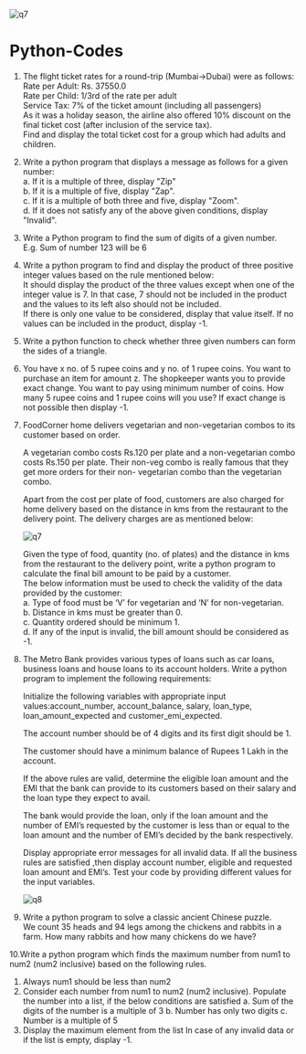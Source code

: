 ![q7](https://user-images.githubusercontent.com/64722906/115828133-e9060680-a42a-11eb-9f74-26780324b7cf.png)
# Python-Codes

1. The flight ticket rates for a round-trip (Mumbai->Dubai) were as follows: <br>
   Rate per Adult: Rs. 37550.0 <br>
   Rate per Child: 1/3rd of the rate per adult <br>
   Service Tax: 7% of the ticket amount (including all passengers) <br>
   As it was a holiday season, the airline also offered 10% discount on the final ticket cost (after inclusion of the service tax). <br>
   Find and display the total ticket cost for a group which had adults and children. <br>

2. Write a python program that displays a message as follows for a given number: <br>
   a. If it is a multiple of three, display "Zip" <br>
   b. If it is a multiple of five, display "Zap". <br>
   c. If it is a multiple of both three and five, display "Zoom". <br>
   d. If it does not satisfy any of the above given conditions, display "Invalid". <br>
 
3. Write a Python program to find the sum of digits of a given number. <br>
   E.g. Sum of number 123 will be 6 <br>

4. Write a python program to find and display the product of three positive integer values based on the rule mentioned below: <br>
   It should display the product of the three values except when one of the integer value is 7. In that case, 7 should not be included in the product and the values to its left       also should not be included. <br>
   If there is only one value to be considered, display that value itself. If no values can be included in the product, display -1. <br>
   
5. Write a python function to check whether three given numbers can form the sides of a triangle. <br>

6. You have x no. of 5 rupee coins and y no. of 1 rupee coins. You want to purchase an item for amount z. The shopkeeper wants you to provide exact change. You want to pay using      minimum number of coins. How many 5 rupee coins and 1 rupee coins will you use? If exact change is not possible then display -1. <br>

7. FoodCorner home delivers vegetarian and non-vegetarian combos to its customer based on order. <br>

   A vegetarian combo costs Rs.120 per plate and a non-vegetarian combo costs Rs.150 per plate. Their non-veg combo is really famous that they get more orders for their non-        vegetarian combo than the vegetarian combo. <br>

   Apart from the cost per plate of food, customers are also charged for home delivery based on the distance in kms from the restaurant to the delivery point. The delivery          charges are as mentioned below: <br>
   
   ![q7](https://user-images.githubusercontent.com/64722906/115828164-f58a5f00-a42a-11eb-8065-36ee6d2d4c4a.png)

   Given the type of food, quantity (no. of plates) and the distance in kms from the restaurant to the delivery point, write a python program to calculate the final bill amount    to be paid by a customer.  <br>
   The below information must be used to check the validity of the data provided by the customer: <br>
   a. Type of food must be ‘V’ for vegetarian and ‘N’ for non-vegetarian. <br>
   b. Distance in kms must be greater than 0. <br>
   c. Quantity ordered should be minimum 1. <br>
   d. If any of the input is invalid, the bill amount should be considered as -1. <br>
     
8. The Metro Bank provides various types of loans such as car loans, business loans and house loans to its account holders. Write a python program to implement the following        requirements: <br>

   Initialize the following variables with appropriate input values:account_number, account_balance, salary, loan_type, loan_amount_expected and customer_emi_expected. <br>

   The account number should be of 4 digits and its first digit should be 1. <br>

   The customer should have a minimum balance of Rupees 1 Lakh in the account. <br>

   If the above rules are valid, determine the eligible loan amount and the EMI that the bank can provide to its customers based on their salary and the loan type they expect to    avail. <br>

   The bank would provide the loan, only if the loan amount and the number of EMI’s requested by the customer is less than or equal to the loan amount and the number of EMI’s      decided by the bank respectively. <br>

   Display appropriate error messages for all invalid data. If all the business rules are satisfied ,then display account number, eligible and requested loan amount and EMI’s.
   Test your code by providing different values for the input variables. <br>
   
   ![q8](https://user-images.githubusercontent.com/64722906/115828248-12bf2d80-a42b-11eb-9308-63b603a2f04d.png)
   
9. Write a python program to solve a classic ancient Chinese puzzle.<br>
   We count 35 heads and 94 legs among the chickens and rabbits in a farm. How many rabbits and how many chickens do we have? <br>

10.Write a python program which finds the maximum number from num1 to num2 (num2 inclusive) based on the following rules.
   1. Always num1 should be less than num2
   2. Consider each number from num1 to num2 (num2 inclusive). Populate the number into a list, if the below conditions are satisfied
      a. Sum of the digits of the number is a multiple of 3
      b. Number has only two digits
      c. Number is a multiple of 5
   3. Display the maximum element from the list
   In case of any invalid data or if the list is empty, display -1.
